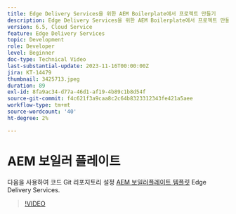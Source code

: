 ```yaml
---
title: Edge Delivery Services을 위한 AEM Boilerplate에서 프로젝트 만들기
description: Edge Delivery Services을 위한 AEM Boilerplate에서 프로젝트 만들기
version: 6.5, Cloud Service
feature: Edge Delivery Services
topic: Development
role: Developer
level: Beginner
doc-type: Technical Video
last-substantial-update: 2023-11-16T00:00:00Z
jira: KT-14479
thumbnail: 3425713.jpeg
duration: 89
exl-id: 8fa9ac34-d77a-46d1-af19-4b89c1b8d54f
source-git-commit: f4c621f3a9caa8c2c64b8323312343fe421a5aee
workflow-type: tm+mt
source-wordcount: '40'
ht-degree: 2%

---
```


# AEM 보일러 플레이트

다음을 사용하여 코드 Git 리포지토리 설정 [AEM 보일러플레이트 템플릿](https://github.com/adobe/aem-boilerplate) Edge Delivery Services.

>[!VIDEO](https://video.tv.adobe.com/v/3425713/?learn=on)
